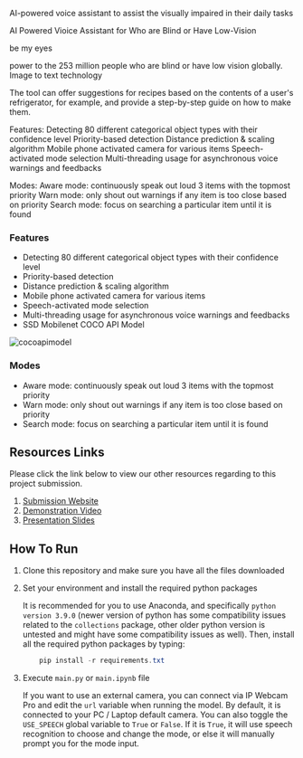 
AI-powered voice assistant to assist the visually impaired in their daily tasks

AI Powered Vioice Assistant for Who are Blind or Have Low-Vision

be my eyes

power to the 253 million people who are blind or have low vision globally.
Image to text technology

The tool can offer suggestions for recipes based on the contents of a user's refrigerator, for example, and provide a step-by-step guide on how to make them.

Features:
Detecting 80 different categorical object types with their confidence level
Priority-based detection
Distance prediction & scaling algorithm
Mobile phone activated camera for various items
Speech-activated mode selection
Multi-threading usage for asynchronous voice warnings and feedbacks

Modes:
Aware mode: continuously speak out loud 3 items with the topmost priority
Warn mode: only shout out warnings if any item is too close based on priority
Search mode: focus on searching a particular item until it is found



### Features

- Detecting 80 different categorical object types with their confidence level
- Priority-based detection
- Distance prediction & scaling algorithm
- Mobile phone activated camera for various items
- Speech-activated mode selection
- Multi-threading usage for asynchronous voice warnings and feedbacks
- SSD Mobilenet COCO API Model

![cocoapimodel](https://i.stack.imgur.com/g30dc.png)

### Modes 

- Aware mode: continuously speak out loud 3 items with the topmost priority
- Warn mode: only shout out warnings if any item is too close based on priority
- Search mode: focus on searching a particular item until it is found

## Resources Links

Please click the link below to view our other resources regarding to this project submission.

1. [Submission Website](https://devpost.com/software/fix6dsense-ai)
2. [Demonstration Video](https://youtu.be/8zQXFG1x_Kw)
3. [Presentation Slides](https://www.canva.com/design/DAFN56ozY6E/K2jhOJD56fLkplBnkPWySg/view?utm_content=DAFN56ozY6E&utm_campaign=designshare&utm_medium=link&utm_source=publishpresent)

## How To Run

1. Clone this repository and make sure you have all the files downloaded

2. Set your environment and install the required python packages

    It is recommended for you to use Anaconda, and specifically `python version 3.9.0` (newer version of python has some compatibility issues related to the `collections` package, other older python version is untested and might have some compatibility issues as well). Then, install all the required python packages by typing:

    ```powershell
        pip install -r requirements.txt
    ```

3. Execute `main.py` or `main.ipynb` file

    If you want to use an external camera, you can connect via IP Webcam Pro and edit the `url` variable when running the model. By default, it is connected to your PC / Laptop default camera. You can also toggle the `USE_SPEECH` global variable to `True` or `False`. If it is `True`, it will use speech recognition to choose and change the mode, or else it will manually prompt you for the mode input.
